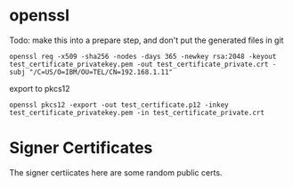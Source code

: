 # openssl

Todo: make this into a prepare step, and don't put the generated files in git

    openssl req -x509 -sha256 -nodes -days 365 -newkey rsa:2048 -keyout test_certificate_privatekey.pem -out test_certificate_private.crt -subj "/C=US/O=IBM/OU=TEL/CN=192.168.1.11"

export to pkcs12

    openssl pkcs12 -export -out test_certificate.p12 -inkey test_certificate_privatekey.pem -in test_certificate_private.crt

# Signer Certificates

The signer certiicates here are some random public certs.
